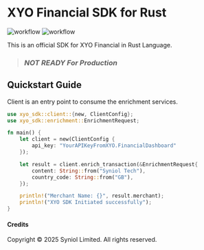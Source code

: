 # XYO Financial SDK for Rust
![workflow](https://github.com/syniol/xyo-sdk-rust/actions/workflows/makefile.yml/badge.svg)    ![workflow](https://github.com/syniol/xyo-sdk-rust/actions/workflows/crates_publish.yml/badge.svg)

This is an official SDK for XYO Financial in Rust Language.


> ### _NOT READY For Production_


## Quickstart Guide
Client is an entry point to consume the enrichment services.

```rust
use xyo_sdk::client::{new, ClientConfig};
use xyo_sdk::enrichment::EnrichmentRequest;

fn main() {
    let client = new(ClientConfig {
        api_key: "YourAPIKeyFromXYO.FinancialDashboard"
    });

    let result = client.enrich_transaction(&EnrichmentRequest{
        content: String::from("Syniol Tech"),
        country_code: String::from("GB"),
    });

    println!("Merchant Name: {}", result.merchant);
    println!("XYO SDK Initiated successfully");
}
```


#### Credits
Copyright &copy; 2025 Syniol Limited. All rights reserved.
